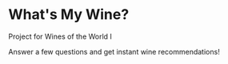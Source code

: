 What's My Wine?
=============

Project for Wines of the World I

Answer a few questions and get instant wine recommendations!

